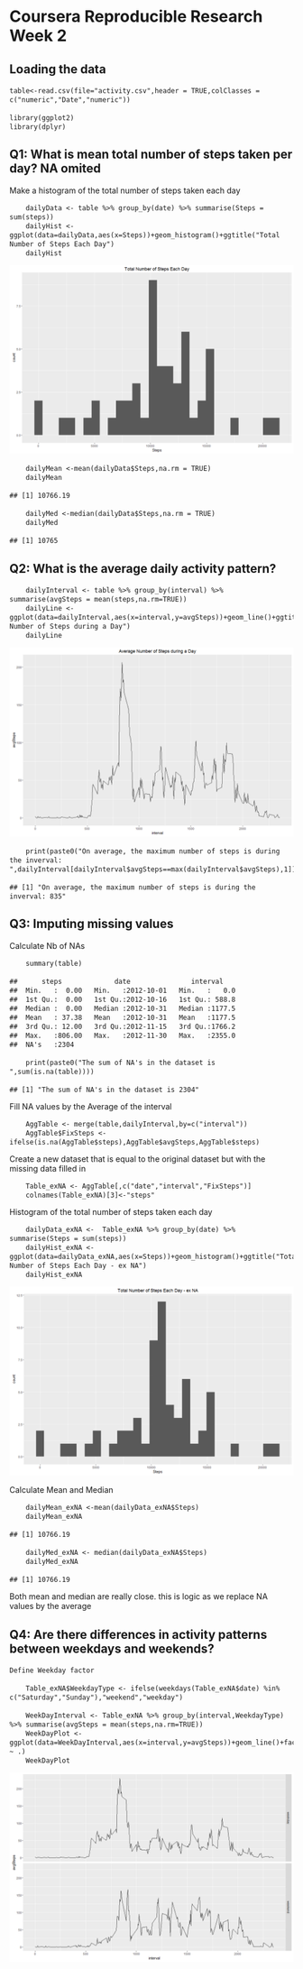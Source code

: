 Coursera Reproducible Research Week 2
=====================================

Loading the data
----------------

    table<-read.csv(file="activity.csv",header = TRUE,colClasses = c("numeric","Date","numeric"))

    library(ggplot2)
    library(dplyr)

Q1: What is mean total number of steps taken per day? NA omited
---------------------------------------------------------------

Make a histogram of the total number of steps taken each day

        dailyData <- table %>% group_by(date) %>% summarise(Steps = sum(steps))
        dailyHist <-ggplot(data=dailyData,aes(x=Steps))+geom_histogram()+ggtitle("Total Number of Steps Each Day")
        dailyHist

![](figures/unnamed-chunk-2-1.png)

        dailyMean <-mean(dailyData$Steps,na.rm = TRUE)
        dailyMean

    ## [1] 10766.19

        dailyMed <-median(dailyData$Steps,na.rm = TRUE)
        dailyMed

    ## [1] 10765

Q2: What is the average daily activity pattern?
-----------------------------------------------

        dailyInterval <- table %>% group_by(interval) %>% summarise(avgSteps = mean(steps,na.rm=TRUE))
        dailyLine <- ggplot(data=dailyInterval,aes(x=interval,y=avgSteps))+geom_line()+ggtitle("Average Number of Steps during a Day")
        dailyLine

![](figures/unnamed-chunk-3-1.png)

        print(paste0("On average, the maximum number of steps is during the inverval: ",dailyInterval[dailyInterval$avgSteps==max(dailyInterval$avgSteps),1]))

    ## [1] "On average, the maximum number of steps is during the inverval: 835"

Q3: Imputing missing values
---------------------------

Calculate Nb of NAs

        summary(table)

    ##      steps             date               interval     
    ##  Min.   :  0.00   Min.   :2012-10-01   Min.   :   0.0  
    ##  1st Qu.:  0.00   1st Qu.:2012-10-16   1st Qu.: 588.8  
    ##  Median :  0.00   Median :2012-10-31   Median :1177.5  
    ##  Mean   : 37.38   Mean   :2012-10-31   Mean   :1177.5  
    ##  3rd Qu.: 12.00   3rd Qu.:2012-11-15   3rd Qu.:1766.2  
    ##  Max.   :806.00   Max.   :2012-11-30   Max.   :2355.0  
    ##  NA's   :2304

        print(paste0("The sum of NA's in the dataset is ",sum(is.na(table))))

    ## [1] "The sum of NA's in the dataset is 2304"

Fill NA values by the Average of the interval

        AggTable <- merge(table,dailyInterval,by=c("interval"))
        AggTable$FixSteps <- ifelse(is.na(AggTable$steps),AggTable$avgSteps,AggTable$steps)

Create a new dataset that is equal to the original dataset but with the
missing data filled in

        Table_exNA <- AggTable[,c("date","interval","FixSteps")]
        colnames(Table_exNA)[3]<-"steps"

Histogram of the total number of steps taken each day

        dailyData_exNA <-  Table_exNA %>% group_by(date) %>% summarise(Steps = sum(steps))
        dailyHist_exNA <-ggplot(data=dailyData_exNA,aes(x=Steps))+geom_histogram()+ggtitle("Total Number of Steps Each Day - ex NA")
        dailyHist_exNA

![](figures/unnamed-chunk-7-1.png)

Calculate Mean and Median

        dailyMean_exNA <-mean(dailyData_exNA$Steps)
        dailyMean_exNA

    ## [1] 10766.19

        dailyMed_exNA <- median(dailyData_exNA$Steps)
        dailyMed_exNA

    ## [1] 10766.19

Both mean and median are really close. this is logic as we replace NA
values by the average

Q4: Are there differences in activity patterns between weekdays and weekends?
-----------------------------------------------------------------------------

    Define Weekday factor

        Table_exNA$WeekdayType <- ifelse(weekdays(Table_exNA$date) %in% c("Saturday","Sunday"),"weekend","weekday")
        
        WeekDayInterval <- Table_exNA %>% group_by(interval,WeekdayType) %>% summarise(avgSteps = mean(steps,na.rm=TRUE))
        WeekDayPlot <- ggplot(data=WeekDayInterval,aes(x=interval,y=avgSteps))+geom_line()+facet_grid(WeekdayType ~ .)
        WeekDayPlot

![](figures/unnamed-chunk-9-1.png)
